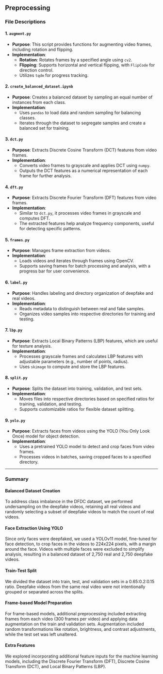 ## Preprocessing

### File Descriptions

#### 1. `augment.py`

- **Purpose**: This script provides functions for augmenting video frames, including rotation and flipping.
- **Implementation**:
  - **Rotation**: Rotates frames by a specified angle using `cv2`.
  - **Flipping**: Supports horizontal and vertical flipping, with `FlipCode` for direction control.
  - Utilizes `tqdm` for progress tracking.

#### 2. `create_balanced_dataset.ipynb`

- **Purpose**: Creates a balanced dataset by sampling an equal number of instances from each class.
- **Implementation**:
  - Uses `pandas` to load data and random sampling for balancing classes.
  - Iterates through the dataset to segregate samples and create a balanced set for training.

#### 3. `dct.py`

- **Purpose**: Extracts Discrete Cosine Transform (DCT) features from video frames.
- **Implementation**:
  - Converts video frames to grayscale and applies DCT using `numpy`.
  - Outputs the DCT features as a numerical representation of each frame for further analysis.

#### 4. `dft.py`

- **Purpose**: Extracts Discrete Fourier Transform (DFT) features from video frames.
- **Implementation**:
  - Similar to `dct.py`, it processes video frames in grayscale and computes DFT.
  - The extracted features help analyze frequency components, useful for detecting specific patterns.

#### 5. `frames.py`

- **Purpose**: Manages frame extraction from videos.
- **Implementation**:
  - Loads videos and iterates through frames using OpenCV.
  - Supports saving frames for batch processing and analysis, with a progress bar for user convenience.

#### 6. `label.py`

- **Purpose**: Handles labeling and directory organization of deepfake and real videos.
- **Implementation**:
  - Reads metadata to distinguish between real and fake samples.
  - Organizes video samples into respective directories for training and testing.

#### 7. `lbp.py`

- **Purpose**: Extracts Local Binary Patterns (LBP) features, which are useful for texture analysis.
- **Implementation**:
  - Processes grayscale frames and calculates LBP features with adjustable parameters (e.g., number of points, radius).
  - Uses `skimage` to compute and store the LBP features.

#### 8. `split.py`

- **Purpose**: Splits the dataset into training, validation, and test sets.
- **Implementation**:
  - Moves files into respective directories based on specified ratios for training, validation, and testing.
  - Supports customizable ratios for flexible dataset splitting.

#### 9. `yolo.py`

- **Purpose**: Extracts faces from videos using the YOLO (You Only Look Once) model for object detection.
- **Implementation**:
  - Uses a pretrained YOLO model to detect and crop faces from video frames.
  - Processes videos in batches, saving cropped faces to a specified directory.

---

### Summary

#### Balanced Dataset Creation

To address class imbalance in the DFDC dataset, we performed undersampling on the deepfake videos, retaining all real videos and randomly selecting a subset of deepfake videos to match the count of real videos.

#### Face Extraction Using YOLO

Since only faces were deepfaked, we used a YOLOv11 model, fine-tuned for face detection, to crop faces in the videos to 224x224 pixels, with a margin around the face. Videos with multiple faces were excluded to simplify analysis, resulting in a balanced dataset of 2,750 real and 2,750 deepfake videos.

#### Train-Test Split

We divided the dataset into train, test, and validation sets in a 0.65:0.2:0.15 ratio. Deepfake videos from the same real video were not intentionally grouped or separated across the splits.

#### Frame-based Model Preparation

For frame-based models, additional preprocessing included extracting frames from each video (300 frames per video) and applying data augmentation on the train and validation sets. Augmentation included random transformations like rotation, brightness, and contrast adjustments, while the test set was left unaltered.

#### Extra Features

We explored incorporating additional feature inputs for the machine learning models, including the Discrete Fourier Transform (DFT), Discrete Cosine Transform (DCT), and Local Binary Patterns (LBP).

